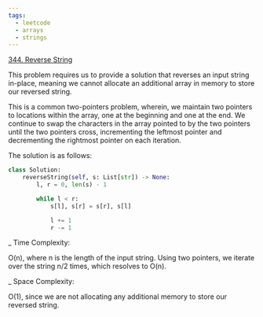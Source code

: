 ```yaml
---
tags:
  - leetcode
  - arrays
  - strings
---
```


<a href="https://leetcode.com/problems/reverse-string/">344. Reverse String</a>

This problem requires us to provide a solution that reverses an input string
in-place, meaning we cannot allocate an additional array in memory to store our
reversed string.

This is a common two-pointers problem, wherein, we maintain two pointers to
locations within the array, one at the beginning and one at the end. We continue
to swap the characters in the array pointed to by the two pointers until the two
pointers cross, incrementing the leftmost pointer and decrementing the rightmost
pointer on each iteration.

The solution is as follows:

```python
class Solution:
    reverseString(self, s: List[str]) -> None:
        l, r = 0, len(s) - 1

        while l < r:
            s[l], s[r] = s[r], s[l]

            l += 1
            r -= 1
```

\_ Time Complexity:

O(n), where n is the length of the input string. Using two pointers, we iterate
over the string n/2 times, which resolves to O(n).

\_ Space Complexity:

O(1), since we are not allocating any additional memory to store our reversed
string.
